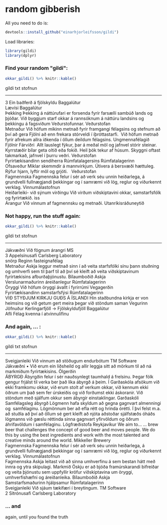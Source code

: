 # random gibberish



All you need to do is:

```r
devtools::install_github("einarhjorleifsson/gildi")
```

Load libraries:

```r
library(gildi)
library(dplyr)
```

### Find your random "gildi":


```r
okkar_gildi() %>% knitr::kable()
```



gildi                             txt                                                                                                                                                                                                     stofnun                 
--------------------------------  ------------------------------------------------------------------------------------------------------------------------------------------------------------------------------------------------------  ------------------------
3                                 Ein baðferð á fjölskyldu                                                                                                                                                                                Baggalútur              
Lævísi                                                                                                                                                                                                                                    Baggalútur              
Þekking                           Þekking á náttúrufari er forsenda fyrir farsælli sambúð lands og þjóðar. Við byggjum starf okkar á rannsóknum á náttúru landsins og þekkingu á fagsviðum Veðurstofunnar.                                Veðurstofan             
Metnaður                          Við höfum mikinn metnað fyrir framgangi félagsins og stefnum að því að gera Fjölni að enn frekara stórveldi í íþróttastarfi.  Við höfum metnað fyrir afrekum allra iðkenda í öllum deildum félagsins.   Ungmennafélagið Fjölnir 
Fárviðri                          Allt lauslegt fýkur, þar á meðal möl og jafnvel stórir steinar. Kyrrstæðir bílar geta oltið eða fokið. Heil þök tekur af húsum. Skyggni oftast takmarkað, jafnvel í þurru veðri.                        Veðurstofan             
Fyrirtækisandinn                  sendiherra Rúmfatalagersins                                                                                                                                                                             Rúmfatalagerinn         
Ofsaveður                         Miklar skemmdir á mannvirkjum. Útivera á bersvæði hættuleg. Rýfur hjarn, lyftir möl og grjóti.                                                                                                          Veðurstofan             
Fagmennska                        Fagmennska felur í sér að verk séu unnin heiðarlega, á grundvelli fullnægjandi þekkingar og í samræmi við lög, reglur og viðurkennt verklag.                                                            Vinnumálastofnun        
Heiðarleiki- við sýnum virðingu   Við virðum viðskiptavini okkar, samstarfsfólk og fyrirtækið.                                                                                                                                            iss                     
Árangur                           Við vinnum af fagmennsku og metnaði.                                                                                                                                                                    Utanríkisráðuneytið     

### Not happy, run the stuff again:

```r
okkar_gildi() %>% knitr::kable()
```



gildi                               txt                                                                                                                                                                       stofnun                      
----------------------------------  ------------------------------------------------------------------------------------------------------------------------------------------------------------------------  -----------------------------
Jákvæðni                            Við fögnum árangri                                                                                                                                                        MS                           
3                                   Appelsínusafi                                                                                                                                                             Carlsberg Laboratory         
snörp                                                                                                                                                                                                         Reginn fasteignafélag        
Metnaður                            Askja leggur metnað sinn í að veita starfsfólki sínu þann stuðning og umhverfi sem til þarf til að því sé kleift að veita viðskiptavinum fyrirtækisins afburðaþjónustu.   Bílaumboðið Askja            
Verslunarmaðurinn                   áreiðanlegur                                                                                                                                                              Rúmfatalagerinn              
Öryggi                              Við höfum öryggi ávallt í fyrirrúmi                                                                                                                                       Vegagerðin                   
Fyrirtækisandinn                    samstarfsfýsi                                                                                                                                                             Rúmfatalagerinn              
VIÐ STYÐJUM KIRKJU GUÐS Á ÍSLANDI   Hin staðbundna kirkja er von heimsins og við getum gert meira þegar við stöndum saman                                                                                     Vegurinn                     
Jöfnuður                            Kerlingarfjöll → Fjölskyldufjöll                                                                                                                                          Baggalútur                   
Afli                                                                                                                                                                                                          Félag kvenna í atvinnulífinu 

### And again, ... :

```r
okkar_gildi() %>% knitr::kable()
```



gildi                 txt                                                                                                                                                                                                                                                                                                                                           stofnun                   
--------------------  --------------------------------------------------------------------------------------------------------------------------------------------------------------------------------------------------------------------------------------------------------------------------------------------------------------------------------------------  --------------------------
Sveigjanleiki         Við vinnum að stöðugum endurbótum                                                                                                                                                                                                                                                                                                             TM Software               
Jákvæðni              • Við erum ein liðsheild og allir leggja sitt að mörkum til að ná markmiðum fyrirtækisins.                                                                                                                                                                                                                                                    Ölgerðin                  
ÁBYRGÐ                Ábyrgðin felur í sér nauðsynlegt taumhald á frelsinu. Þegar fólk gengur frjálst til verka ber það líka ábyrgð á þeim. Í Garðaskóla afsökum við ekki framkomu okkar, við erum stolt af verkum okkar, við kennum ekki öðrum um það sem fer úrskeiðis og við forðumst ekki áskoranir. Við stöndum með sjálfum okkur sem ábyrgir einstaklingar.   Garðaskóli                
Samfélagsleg ábyrgð   Lögmenn hafa skyldum að gegna gagnvart almenningi og  samfélaginu. Lögmönnum ber að efla rétt og hrinda órétti. Í því felst m.a. að stuðla að því að öllum sé gert kleift að njóta aðstoðar sjálfstæðs óháðs lögmanns við gæslu réttinda sinna gagnvart yfirvöldum og öðrum áhrifavöldum í samfélaginu.                                       Lögfræðistofa Reykjavíkur 
We aim to…            … brew beer that challenges the concept of good beer and moves people. We do this by using the best ingredients and work with the most talented and creative minds around the world.                                                                                                                                                          Mikkeller Brewery         
Fagmennska            Fagmennska felur í sér að verk séu unnin heiðarlega, á grundvelli fullnægjandi þekkingar og í samræmi við lög, reglur og viðurkennt verklag.                                                                                                                                                                                                  Vinnumálastofnun          
Fagmennska            Askja leitast við að sinna umhverfinu á sem bestan hátt með innra og ytra skipulagi. Markmið Öskju er að bjóða framúrskarandi bifreiðar og veita þjónustu sem uppfyllir kröfur viðskiptavina um öryggi, umhverfishæfni og áreiðanleika.                                                                                                       Bílaumboðið Askja         
Samstarfsmaðurinn     hjálpsamur                                                                                                                                                                                                                                                                                                                                    Rúmfatalagerinn           
Sveigjanleiki         Við sjáum tækifæri í breytingum.                                                                                                                                                                                                                                                                                                              TM Software               
2                     Sítrónusafi                                                                                                                                                                                                                                                                                                                                   Carlsberg Laboratory      

### ... and

again, until you found the truth

